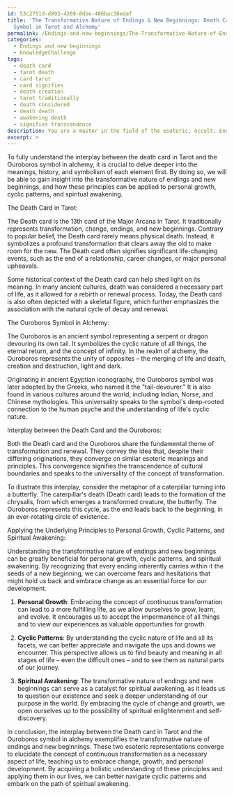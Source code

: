 ```yaml
---
id: 53c2751d-d893-4269-8dbe-486bac38edaf
title: 'The Transformative Nature of Endings & New Beginnings: Death Card and Ouroboros
  Symbol in Tarot and Alchemy'
permalink: /Endings-and-new-beginnings/The-Transformative-Nature-of-Endings-New-Beginnings-Death-Card-and-Ouroboros-Symbol-in-Tarot-and-Alc/
categories:
  - Endings and new beginnings
  - KnowledgeChallenge
tags:
  - death card
  - tarot death
  - card tarot
  - card signifies
  - death creation
  - tarot traditionally
  - death considered
  - death death
  - awakening death
  - signifies transcendence
description: You are a master in the field of the esoteric, occult, Endings and new beginnings and Education. You are a writer of tests, challenges, textbooks and deep knowledge on Endings and new beginnings for initiates and students to gain deep insights and understanding from. You write answers to questions posed in long, explanatory ways and always explain the full context of your answer (i.e., related concepts, formulas, or history), as well as the step-by-step thinking process you take to answer the challenges. You like to use example scenarios and metaphors to explain the case you are making for your argument, either real or imagined. Summarize the key themes, ideas, and conclusions at the end.
excerpt: >
---
```

  To fully understand the interplay between the death card in Tarot and the Ouroboros symbol in alchemy, it is crucial to delve deeper into the meanings, history, and symbolism of each element first. By doing so, we will be able to gain insight into the transformative nature of endings and new beginnings, and how these principles can be applied to personal growth, cyclic patterns, and spiritual awakening.
  
  The Death Card in Tarot:
  
  The Death card is the 13th card of the Major Arcana in Tarot. It traditionally represents transformation, change, endings, and new beginnings. Contrary to popular belief, the Death card rarely means physical death. Instead, it symbolizes a profound transformation that clears away the old to make room for the new. The Death card often signifies significant life-changing events, such as the end of a relationship, career changes, or major personal upheavals.
  
  Some historical context of the Death card can help shed light on its meaning. In many ancient cultures, death was considered a necessary part of life, as it allowed for a rebirth or renewal process. Today, the Death card is also often depicted with a skeletal figure, which further emphasizes the association with the natural cycle of decay and renewal.
  
  The Ouroboros Symbol in Alchemy:
  
  The Ouroboros is an ancient symbol representing a serpent or dragon devouring its own tail. It symbolizes the cyclic nature of all things, the eternal return, and the concept of infinity. In the realm of alchemy, the Ouroboros represents the unity of opposites – the merging of life and death, creation and destruction, light and dark.
  
  Originating in ancient Egyptian iconography, the Ouroboros symbol was later adopted by the Greeks, who named it the "tail-devourer." It is also found in various cultures around the world, including Indian, Norse, and Chinese mythologies. This universality speaks to the symbol's deep-rooted connection to the human psyche and the understanding of life's cyclic nature.
  
  Interplay between the Death Card and the Ouroboros:
  
  Both the Death card and the Ouroboros share the fundamental theme of transformation and renewal. They convey the idea that, despite their differing originations, they converge on similar esoteric meanings and principles. This convergence signifies the transcendence of cultural boundaries and speaks to the universality of the concept of transformation.
  
  To illustrate this interplay, consider the metaphor of a caterpillar turning into a butterfly. The caterpillar's death (Death card) leads to the formation of the chrysalis, from which emerges a transformed creature, the butterfly. The Ouroboros represents this cycle, as the end leads back to the beginning, in an ever-rotating circle of existence.
  
  Applying the Underlying Principles to Personal Growth, Cyclic Patterns, and Spiritual Awakening:
  
  Understanding the transformative nature of endings and new beginnings can be greatly beneficial for personal growth, cyclic patterns, and spiritual awakening. By recognizing that every ending inherently carries within it the seeds of a new beginning, we can overcome fears and hesitations that might hold us back and embrace change as an essential force for our development.
  
  1. **Personal Growth**: Embracing the concept of continuous transformation can lead to a more fulfilling life, as we allow ourselves to grow, learn, and evolve. It encourages us to accept the impermanence of all things and to view our experiences as valuable opportunities for growth.
  
  2. **Cyclic Patterns**: By understanding the cyclic nature of life and all its facets, we can better appreciate and navigate the ups and downs we encounter. This perspective allows us to find beauty and meaning in all stages of life – even the difficult ones – and to see them as natural parts of our journey.
  
  3. **Spiritual Awakening**: The transformative nature of endings and new beginnings can serve as a catalyst for spiritual awakening, as it leads us to question our existence and seek a deeper understanding of our purpose in the world. By embracing the cycle of change and growth, we open ourselves up to the possibility of spiritual enlightenment and self-discovery.
  
  In conclusion, the interplay between the Death card in Tarot and the Ouroboros symbol in alchemy exemplifies the transformative nature of endings and new beginnings. These two esoteric representations converge to elucidate the concept of continuous transformation as a necessary aspect of life, teaching us to embrace change, growth, and personal development. By acquiring a holistic understanding of these principles and applying them in our lives, we can better navigate cyclic patterns and embark on the path of spiritual awakening.
